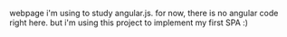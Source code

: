 webpage i'm using to study angular.js. for now, there is no angular code right here. but i'm using this project to implement my first SPA :)
